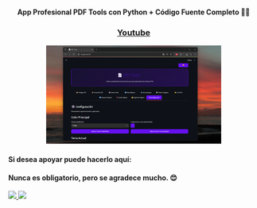<div align="center">
  
#### App Profesional PDF Tools con Python + Código Fuente Completo 🔐🧩


### [Youtube](https://youtube.com/magnoefren?sub_confirmation=1)


<a href='https://youtu.be/21XhZYnGvt8?si=Z_EDYxG-QgRLXX4d' target='_blank'>
  <img width='70%' src='https://github.com/MagnoEfren/streamlit/blob/main/PDFTools/image.png' alt='App Profesional PDF Tools con Python + Código Fuente Completo 🔐🧩' />
</a>

</div>

#### Si desea apoyar puede hacerlo aquí:
#### Nunca es obligatorio, pero se agradece mucho. 😊
<a href="https://www.paypal.com/paypalme/magnoefren" target="_blank">
<img src="https://img.shields.io/badge/Paypal-151515?style=for-the-badge&logo=paypal&logoColor=black" target="_blank">
 
<a href="https://www.youtube.com/channel/UCBwN7Z5LWQAJ_6ueSEzDtGQ/join" target="_blank">
<img src="https://img.shields.io/badge/UNIRSE-0011aa?style=for-the-badge&logo=UNIRSE&logoColor=black" target="_blank">
